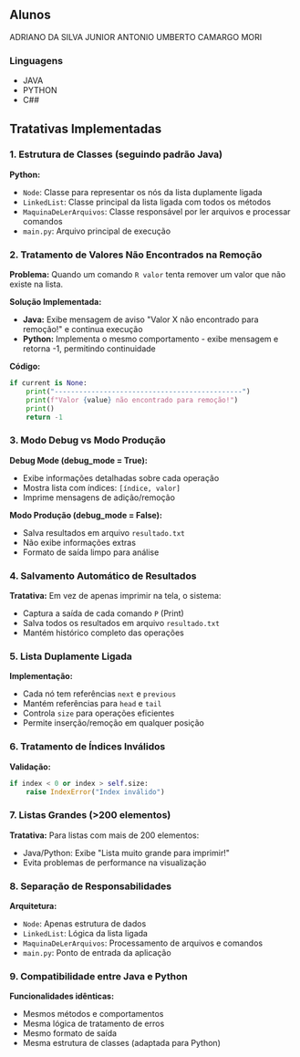 
## Alunos
ADRIANO DA SILVA JUNIOR
ANTONIO UMBERTO CAMARGO MORI

### Linguagens

- JAVA
- PYTHON
- C##

## Tratativas Implementadas

### 1. Estrutura de Classes (seguindo padrão Java)

**Python:**
- `Node`: Classe para representar os nós da lista duplamente ligada
- `LinkedList`: Classe principal da lista ligada com todos os métodos
- `MaquinaDeLerArquivos`: Classe responsável por ler arquivos e processar comandos
- `main.py`: Arquivo principal de execução

### 2. Tratamento de Valores Não Encontrados na Remoção

**Problema:** Quando um comando `R valor` tenta remover um valor que não existe na lista.

**Solução Implementada:**
- **Java:** Exibe mensagem de aviso "Valor X não encontrado para remoção!" e continua execução
- **Python:** Implementa o mesmo comportamento - exibe mensagem e retorna -1, permitindo continuidade

**Código:**
```python
if current is None:
    print("----------------------------------------------")
    print(f"Valor {value} não encontrado para remoção!")
    print()
    return -1
```

### 3. Modo Debug vs Modo Produção

**Debug Mode (debug_mode = True):**
- Exibe informações detalhadas sobre cada operação
- Mostra lista com índices: `[índice, valor]`
- Imprime mensagens de adição/remoção

**Modo Produção (debug_mode = False):**
- Salva resultados em arquivo `resultado.txt`
- Não exibe informações extras
- Formato de saída limpo para análise

### 4. Salvamento Automático de Resultados

**Tratativa:** Em vez de apenas imprimir na tela, o sistema:
- Captura a saída de cada comando `P` (Print)
- Salva todos os resultados em arquivo `resultado.txt`
- Mantém histórico completo das operações

### 5. Lista Duplamente Ligada

**Implementação:**
- Cada nó tem referências `next` e `previous`
- Mantém referências para `head` e `tail`
- Controla `size` para operações eficientes
- Permite inserção/remoção em qualquer posição

### 6. Tratamento de Índices Inválidos

**Validação:**
```python
if index < 0 or index > self.size:
    raise IndexError("Index inválido")
```

### 7. Listas Grandes (>200 elementos)

**Tratativa:** Para listas com mais de 200 elementos:
- Java/Python: Exibe "Lista muito grande para imprimir!"
- Evita problemas de performance na visualização

### 8. Separação de Responsabilidades

**Arquitetura:**
- `Node`: Apenas estrutura de dados
- `LinkedList`: Lógica da lista ligada
- `MaquinaDeLerArquivos`: Processamento de arquivos e comandos
- `main.py`: Ponto de entrada da aplicação

### 9. Compatibilidade entre Java e Python

**Funcionalidades idênticas:**
- Mesmos métodos e comportamentos
- Mesma lógica de tratamento de erros
- Mesmo formato de saída
- Mesma estrutura de classes (adaptada para Python)